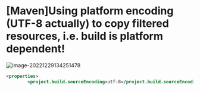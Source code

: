 # [Maven]Using platform encoding (UTF-8 actually) to copy filtered resources, i.e. build is platform dependent!

> 



![image-20221229134251478](C:\Users\admin\Documents\GitHub\TIL\CS\BuildTool\maven\mavne_encoding.assets\image-20221229134251478.png)



```xml
<properties>
		<project.build.sourceEncoding>utf-8</project.build.sourceEncoding></properties>	
```

